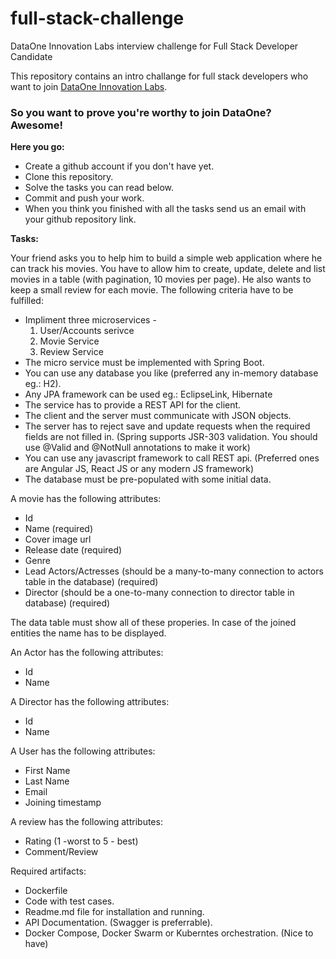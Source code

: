 # full-stack-challenge
DataOne Innovation Labs interview challenge for Full Stack Developer Candidate

This repository contains an intro challange for full stack developers who want to join [DataOne Innovation Labs](http://dataone.io).

### So you want to prove you're worthy to join DataOne? Awesome!

**Here you go:**
* Create a github account if you don't have yet.
* Clone this repository.
* Solve the tasks you can read below.
* Commit and push your work.
* When you think you finished with all the tasks send us an email with your github repository link.

**Tasks:**

Your friend asks you to help him to build a simple web application where he can track his movies. You have to allow him to create, update, delete and list movies in a table (with pagination, 10 movies per page). He also wants to keep a small review for each movie. The following criteria have to be fulfilled:

* Impliment three microservices - 
    1. User/Accounts serivce
    2. Movie Service
    3. Review Service
* The micro service must be implemented with Spring Boot.
* You can use any database you like (preferred any in-memory database eg.: H2).
* Any JPA framework can be used eg.: EclipseLink, Hibernate
* The service has to provide a REST API for the client.
* The client and the server must communicate with JSON objects.
* The server has to reject save and update requests when the required fields are not filled in. (Spring supports JSR-303 validation. You should use @Valid and @NotNull annotations to make it work)
* You can use any javascript framework to call REST api. (Preferred ones are Angular JS, React JS or any modern JS framework)
* The database must be pre-populated with some initial data.

A movie has the following attributes:
* Id
* Name (required)
* Cover image url
* Release date (required)
* Genre
* Lead Actors/Actresses (should be a many-to-many connection to actors table in the database) (required)
* Director (should be a one-to-many connection to director table in database) (required)

The data table must show all of these properies. In case of the joined entities the name has to be displayed.

An Actor has the following attributes:
* Id
* Name

A Director has the following attributes:
* Id
* Name

A User has the following attributes:
* First Name
* Last Name
* Email 
* Joining timestamp

A review has the following attributes:

* Rating (1 -worst to 5 - best)
* Comment/Review

Required artifacts:
- Dockerfile
- Code with test cases.
- Readme.md file for installation and running.
- API Documentation. (Swagger is preferrable).
- Docker Compose, Docker Swarm or Kuberntes orchestration. (Nice to have)
